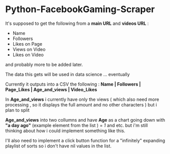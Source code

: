 # Python-FacebookGaming-Scraper


It's supposed to get the following from a **main URL** and **videos URL** :

* Name 
* Followers 
* Likes on Page 
* Views on Video 
* Likes on Video 


and probably more to be added later.


The data this gets will be used in data science ... eventually


Currently it outputs into a CSV the following : **Name | Followers | Page_Likes | Age_and_views | Video_Likes**


In **Age_and_views** i currently have only the views ( which also need more processing , so it displays the full amount and no other characters ) but i plan to split 

**Age_and_views** into two collumns and have **Age** as a chart going down with **"a day ago"** (example element from the list ) = *1* and etc. but i'm still thinking about how i could implement something like this.


I'll also need to implement a click button function for a "infinitely" expanding playlist of sorts so i don't have nil values in the list.

